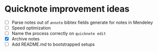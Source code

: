 Quicknote improvement ideas
=====

-   [ ] Parse notes out of `annote` bibtex fields generate for notes in Mendeley
-   [ ] Speed optimization
-   [ ] Name the process correctly on `quicknote edit`
-   [x] Archive notes
-   [ ] Add README.md to bootstrapped setups
